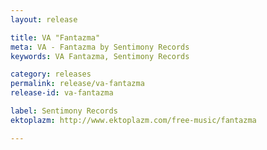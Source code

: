 ```yaml
---
layout: release

title: VA "Fantazma"
meta: VA - Fantazma by Sentimony Records
keywords: VA Fantazma, Sentimony Records

category: releases
permalink: release/va-fantazma
release-id: va-fantazma

label: Sentimony Records
ektoplazm: http://www.ektoplazm.com/free-music/fantazma

---
```


